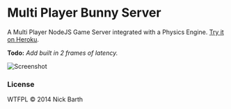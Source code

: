 # Multi Player Bunny Server

A Multi Player NodeJS Game Server integrated with a Physics Engine. [Try it on Heroku](http://multiplayerserver.herokuapp.com/).

**Todo:**
_Add built in 2 frames of latency._

![Screenshot](https://raw.githubusercontent.com/nickbarth/MultiPlayerServer/master/screenshot.png "Screenshot")

### License
WTFPL &copy; 2014 Nick Barth
